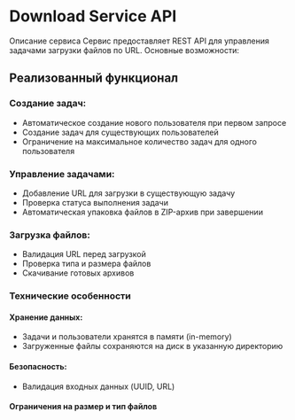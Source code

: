 # Download Service API
Описание сервиса
Сервис предоставляет REST API для управления задачами загрузки файлов по URL. Основные возможности:

## Реализованный функционал
### Создание задач:

- Автоматическое создание нового пользователя при первом запросе
- Создание задач для существующих пользователей
- Ограничение на максимальное количество задач для одного пользователя

### Управление задачами:

- Добавление URL для загрузки в существующую задачу
- Проверка статуса выполнения задачи
- Автоматическая упаковка файлов в ZIP-архив при завершении

### Загрузка файлов:

- Валидация URL перед загрузкой
- Проверка типа и размера файлов
- Скачивание готовых архивов

### Технические особенности
#### Хранение данных:

- Задачи и пользователи хранятся в памяти (in-memory)
- Загруженные файлы сохраняются на диск в указанную директорию

#### Безопасность:

- Валидация входных данных (UUID, URL)

#### Ограничения на размер и тип файлов

